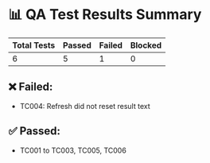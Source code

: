 # 📊 QA Test Results Summary

| Total Tests | Passed | Failed | Blocked |
|-------------|--------|--------|---------|
| 6           | 5      | 1      | 0       |

## ❌ Failed:
- TC004: Refresh did not reset result text

## ✅ Passed:
- TC001 to TC003, TC005, TC006
